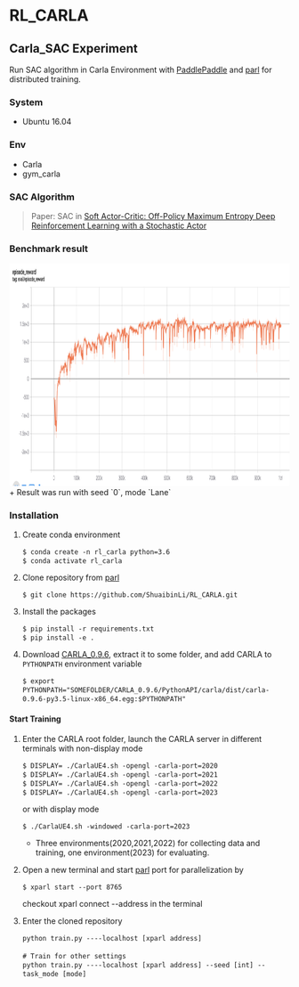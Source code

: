# RL_CARLA
## Carla_SAC Experiment
Run SAC algorithm in Carla Environment with [PaddlePaddle](https://github.com/PaddlePaddle/Paddle)
and [parl](https://github.com/PaddlePaddle/PARL) for distributed training.

### System
+ Ubuntu 16.04
### Env
+ Carla
+ gym_carla
### SAC Algorithm
> Paper: SAC in [Soft Actor-Critic: Off-Policy Maximum Entropy Deep Reinforcement Learning with a Stochastic Actor](https://arxiv.org/abs/1801.01290)

### Benchmark result
<img src=".benchmark/carla_sac.png" width = "800" height ="400" alt="carla_sac"/>
+ Result was run with seed `0`, mode `Lane`

### Installation
1. Create conda environment
    ```env
    $ conda create -n rl_carla python=3.6
    $ conda activate rl_carla
    ```
2. Clone repository from [parl](https://github.com/PaddlePaddle/PARL)
    ```clone
    $ git clone https://github.com/ShuaibinLi/RL_CARLA.git
    ```
3. Install the packages
    ```
    $ pip install -r requirements.txt
    $ pip install -e .
    ```
4. Download [CARLA_0.9.6](https://github.com/carla-simulator/carla/releases/tag/0.9.6), 
   extract it to some folder, and add CARLA to `PYTHONPATH` environment variable
   ```
   $ export PYTHONPATH="SOMEFOLDER/CARLA_0.9.6/PythonAPI/carla/dist/carla-0.9.6-py3.5-linux-x86_64.egg:$PYTHONPATH"
   ```

#### Start Training
1. Enter the CARLA root folder, launch the CARLA server in different terminals 
   with non-display mode
    ```start env
    $ DISPLAY= ./CarlaUE4.sh -opengl -carla-port=2020
    $ DISPLAY= ./CarlaUE4.sh -opengl -carla-port=2021
    $ DISPLAY= ./CarlaUE4.sh -opengl -carla-port=2022
    $ DISPLAY= ./CarlaUE4.sh -opengl -carla-port=2023
    ```
   or with display mode
   ```start_env
   $ ./CarlaUE4.sh -windowed -carla-port=2023
   ```
   + Three environments(2020,2021,2022) for collecting data and training, 
     one environment(2023) for evaluating.
     
2. Open a new terminal and start [parl](https://github.com/PaddlePaddle/PARL) port for parallelization by
   ```Parallelization
   $ xparl start --port 8765
   ```
   checkout xparl connect --address in the terminal

3. Enter the cloned repository
   ```train
   python train.py ----localhost [xparl address]
   
   # Train for other settings
   python train.py ----localhost [xparl address] --seed [int] --task_mode [mode]
   ```
